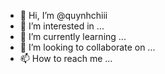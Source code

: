 - 👋 Hi, I’m @quynhchiii
- 👀 I’m interested in ...
- 🌱 I’m currently learning ...
- 💞️ I’m looking to collaborate on ...
- 📫 How to reach me ...

<!---
quynhchiii/quynhchiii is a ✨ special ✨ repository because its `README.md` (this file) appears on your GitHub profile.
You can click the Preview link to take a look at your changes.
--->
